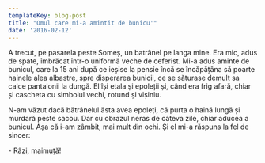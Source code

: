 ```yaml
---
templateKey: blog-post
title: "Omul care mi-a amintit de bunicu'"
date: '2016-02-12'
---
```


A trecut, pe pasarela peste Someș, un batrânel pe langa mine. Era mic, adus de spate, îmbrăcat într-o uniformă veche de ceferist. Mi-a adus aminte de bunicul, care la 15 ani după ce ieșise la pensie încă se încăpățâna să poarte hainele alea albastre, spre disperarea bunicii, ce se săturase demult sa calce pantalonii la dungă. El își etala și epoleții și, când era frig afară, chiar și cascheta cu simbolul vechi, rotund și vișiniu.

N-am văzut dacă bătrânelul ăsta avea epoleți, că purta o haină lungă și murdară peste sacou. Dar cu obrazul neras de câteva zile, chiar aducea a bunicul. Așa că i-am zâmbit, mai mult din ochi. Și el mi-a răspuns la fel de sincer:

\- Râzi, maimuță!

